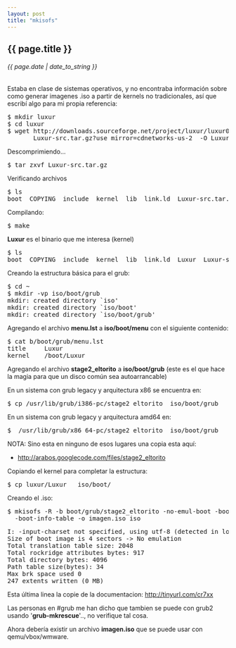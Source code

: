 ```yaml
---
layout: post
title: "mkisofs"
---
```


## {{ page.title }}
###### {{ page.date | date_to_string }}

Estaba en clase de sistemas operativos, y no encontraba información sobre como generar imagenes .iso a partir de kernels no tradicionales, así que escribí algo para mi propia referencia:

<pre class="sh_sh">
$ mkdir luxur
$ cd luxur
$ wget http://downloads.sourceforge.net/project/luxur/luxur0.0.1/
       Luxur-src.tar.gz?use_mirror=cdnetworks-us-2  -O Luxur-src.tar.gz
</pre>

Descomprimiendo...

<pre class="sh_sh">
$ tar zxvf Luxur-src.tar.gz
</pre>

Verificando archivos

<pre class="sh_sh">
$ ls
boot  COPYING  include  kernel  lib  link.ld  Luxur-src.tar.gz  Makefile
</pre>

Compilando:

<pre class="sh_sh">
$ make
</pre>

**Luxur** es el binario que me interesa (kernel)

<pre class="sh_sh">
$ ls
boot  COPYING  include  kernel  lib  link.ld  Luxur  Luxur-src.tar.gz  Makefile
</pre>

Creando la estructura básica para el grub:

<pre class="sh_sh">
$ cd ~
$ mkdir -vp iso/boot/grub
mkdir: created directory `iso'
mkdir: created directory `iso/boot'
mkdir: created directory `iso/boot/grub'
</pre>

Agregando el archivo **menu.lst** a **iso/boot/menu** con el siguiente contenido:

<pre class="sh_sh">
$ cat b/boot/grub/menu.lst
title     Luxur
kernel    /boot/Luxur
</pre>

Agregando el archivo **stage2_eltorito** a **iso/boot/grub** (este es el que hace la magia para que un disco común sea autoarrancable)

En un sistema con grub legacy y arquitectura x86 se encuentra en:

<pre class="sh_sh">
$ cp /usr/lib/grub/i386-pc/stage2_eltorito  iso/boot/grub
</pre>

En un sistema con grub legacy y arquitectura amd64 en:

<pre class="sh_sh">
$  /usr/lib/grub/x86_64-pc/stage2_eltorito  iso/boot/grub
</pre>

NOTA: Sino esta en ninguno de esos lugares una copia esta aquí:

- <http://arabos.googlecode.com/files/stage2_eltorito>

Copiando el kernel para completar la estructura:

<pre class="sh_sh">
$ cp luxur/Luxur   iso/boot/
</pre>

Creando el .iso:

<pre class="sh_sh">
$ mkisofs -R -b boot/grub/stage2_eltorito -no-emul-boot -boot-load-size 4 \
  -boot-info-table -o imagen.iso iso
</pre>

<pre class="sh_log">
I: -input-charset not specified, using utf-8 (detected in locale settings)
Size of boot image is 4 sectors -> No emulation
Total translation table size: 2048
Total rockridge attributes bytes: 917
Total directory bytes: 4096
Path table size(bytes): 34
Max brk space used 0
247 extents written (0 MB)
</pre>

Esta última linea la copie de la documentacion: <http://tinyurl.com/cr7xx>

Las personas en #grub me han dicho que tambien se puede con grub2 usando '**grub-mkrescue**'.., no verifique tal cosa.

Ahora debería existir un archivo **imagen.iso** que se puede usar con qemu/vbox/wmware.
